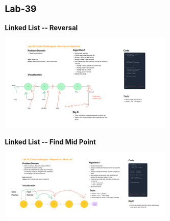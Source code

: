 # Lab-39

## Linked List -- Reversal

![Linked List -- Reversal](assets/lab-39-reverse-ll.png)

## Linked List -- Find Mid Point

![Linked List -- Find Mide Point](assets/lab-39-midpoint-ll.png)